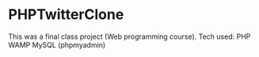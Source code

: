 # PHPTwitterClone
This was a final class project (Web programming course).
Tech used:
  PHP
  WAMP
  MySQL (phpmyadmin)
